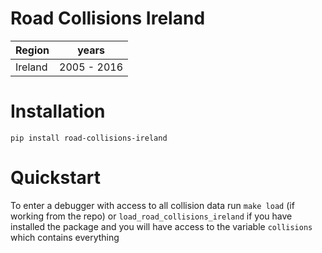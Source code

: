 Road Collisions Ireland
=======================

| Region           | years       |
| ---------------- | ----------- |
| Ireland          | 2005 - 2016   |

# Installation

`pip install road-collisions-ireland`

# Quickstart

To enter a debugger with access to all collision data run `make load` (if working from the repo) or `load_road_collisions_ireland` if you have installed the package and you will have access to the variable `collisions` which contains everything
